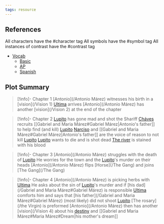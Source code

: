 ```yaml
---
tags: resource
---
```

## References
All characters have the #character tag
All symbols have the #symbol tag
All instances of contrast have the #contrast tag
- [Vocab](/Vocab)
	- [Basic](/Vocab#Basic)
	- [AP](/Vocab#AP)
	- [Spanish](/Vocab#Spanish)
## Plot Summary

> [!info]- Chapter 1
> [Antonio](/Antonio Márez) witnesses his birth in a [vision](/Vision 1)
> [Ultima](/Ultima) arrives
> [Antonio](/Antonio Márez) has another [vision](/Vision 2) at the end of the chapter 

> [!info]- Chapter 2
> [Lupito](/Lupito) has gone mad and shot the Shariff
> [Cháves](/Cháves) recruits [[Gabriel and Maria Márez#Gabriel Márez|Antonio's father]] to help find (and kill) [Lupito](/Lupito)
> [Narciso](/Narciso) and [[Gabriel and Maria Márez#Gabriel Márez|Antonio's father]] are the voice of reason to not kill [Lupito](/Lupito)
> [Lupito](/Lupito) wants to die and is shot dead
> [The river](/Water) is stained with his blood
> 

> [!info]- Chapter 3
> [Antonio](/Antonio Márez) struggles with the death of [Lupito](/Lupito)
> He worries for the town and the [Lupito](/Lupito)'s murder on their heads
> [Antonio](/Antonio Márez) flips [Horse](/The Gang) and joins [The Gang](/The Gang)

> [!info]- Chapter 4
> [Antonio](/Antonio Márez) is picking herbs with [Ultima](/Ultima)
> He asks about the sin of [Lupito](/Lupito)'s murder and if [his dad](/Gabriel and Maria Márez#Gabriel Márez) is responsible
> [Ultima](/Ultima) comforts him and says that [his father](/Gabriel and Maria Márez#Gabriel Márez) (most likely) did not shoot [Lupito](/Lupito)
> [The rosary](/the Virgin) is preformed
> [Antonio](/Antonio Márez) then has another [vision](/Vision 4) about his [destiny](/afterbirth) and [[Gabriel and Maria Márez#Maria Márez#Dream|his mother's dream]]
